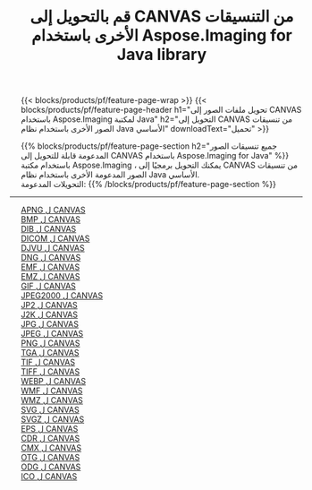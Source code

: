 ﻿---
title: قم بالتحويل إلى CANVAS من التنسيقات الأخرى باستخدام Aspose.Imaging for Java library 
weight: 3920
url: /ar/java/conversion/to/canvas 
lang: ar
langdirlevel: 2
locales: zh-hans,ja,it,ru,de,es,fr,nl,id,lt,pl,pt,vi,tr,ko,zh-hant,ar,hi,th,sv,cs,uk,he
description: باستخدام Aspose.Imaging ، يمكنك التحويل إلى CANVAS من تنسيقات أخرى باستخدام Java
---

{{< blocks/products/pf/feature-page-wrap >}}
{{< blocks/products/pf/feature-page-header h1="تحويل ملفات الصور إلى CANVAS باستخدام Aspose.Imaging لمكتبة Java" h2="التحويل إلى CANVAS من تنسيقات الصور الأخرى باستخدام نظام Java الأساسي" downloadText="تحميل" >}}


{{% blocks/products/pf/feature-page-section  h2="جميع تنسيقات الصور المدعومة قابلة للتحويل إلى CANVAS باستخدام Aspose.Imaging for Java" %}}
باستخدام مكتبة Aspose.Imaging ، يمكنك التحويل برمجيًا إلى CANVAS من تنسيقات الصور المدعومة الأخرى باستخدام نظام Java الأساسي.
<br/>
التحويلات المدعومة:
{{% /blocks/products/pf/feature-page-section %}}
<div class="container-fluid productfamilypage bg-gray">
    <div class="convertypes bg-gray agp-content section">
        <div class="container">
		<hr style="margin-left:-20px;"/>
		<div class="row other-converters">
		    <div class='col-md-2 other-converter remove-lp remove-rp'><a href="/imaging/ar/java/conversion/apng-to-canvas" >APNG ل CANVAS</a></div>
<div class='col-md-2 other-converter remove-lp remove-rp'><a href="/imaging/ar/java/conversion/bmp-to-canvas" >BMP ل CANVAS</a></div>
<div class='col-md-2 other-converter remove-lp remove-rp'><a href="/imaging/ar/java/conversion/dib-to-canvas" >DIB ل CANVAS</a></div>
<div class='col-md-2 other-converter remove-lp remove-rp'><a href="/imaging/ar/java/conversion/dicom-to-canvas" >DICOM ل CANVAS</a></div>
<div class='col-md-2 other-converter remove-lp remove-rp'><a href="/imaging/ar/java/conversion/djvu-to-canvas" >DJVU ل CANVAS</a></div>
<div class='col-md-2 other-converter remove-lp remove-rp'><a href="/imaging/ar/java/conversion/dng-to-canvas" >DNG ل CANVAS</a></div>
<div class='col-md-2 other-converter remove-lp remove-rp'><a href="/imaging/ar/java/conversion/emf-to-canvas" >EMF ل CANVAS</a></div>
<div class='col-md-2 other-converter remove-lp remove-rp'><a href="/imaging/ar/java/conversion/emz-to-canvas" >EMZ ل CANVAS</a></div>
<div class='col-md-2 other-converter remove-lp remove-rp'><a href="/imaging/ar/java/conversion/gif-to-canvas" >GIF ل CANVAS</a></div>
<div class='col-md-2 other-converter remove-lp remove-rp'><a href="/imaging/ar/java/conversion/jpeg2000-to-canvas" >JPEG2000 ل CANVAS</a></div>
<div class='col-md-2 other-converter remove-lp remove-rp'><a href="/imaging/ar/java/conversion/jp2-to-canvas" >JP2 ل CANVAS</a></div>
<div class='col-md-2 other-converter remove-lp remove-rp'><a href="/imaging/ar/java/conversion/j2k-to-canvas" >J2K ل CANVAS</a></div>
<div class='col-md-2 other-converter remove-lp remove-rp'><a href="/imaging/ar/java/conversion/jpg-to-canvas" >JPG ل CANVAS</a></div>
<div class='col-md-2 other-converter remove-lp remove-rp'><a href="/imaging/ar/java/conversion/jpeg-to-canvas" >JPEG ل CANVAS</a></div>
<div class='col-md-2 other-converter remove-lp remove-rp'><a href="/imaging/ar/java/conversion/png-to-canvas" >PNG ل CANVAS</a></div>
<div class='col-md-2 other-converter remove-lp remove-rp'><a href="/imaging/ar/java/conversion/tga-to-canvas" >TGA ل CANVAS</a></div>
<div class='col-md-2 other-converter remove-lp remove-rp'><a href="/imaging/ar/java/conversion/tif-to-canvas" >TIF ل CANVAS</a></div>
<div class='col-md-2 other-converter remove-lp remove-rp'><a href="/imaging/ar/java/conversion/tiff-to-canvas" >TIFF ل CANVAS</a></div>
<div class='col-md-2 other-converter remove-lp remove-rp'><a href="/imaging/ar/java/conversion/webp-to-canvas" >WEBP ل CANVAS</a></div>
<div class='col-md-2 other-converter remove-lp remove-rp'><a href="/imaging/ar/java/conversion/wmf-to-canvas" >WMF ل CANVAS</a></div>
<div class='col-md-2 other-converter remove-lp remove-rp'><a href="/imaging/ar/java/conversion/wmz-to-canvas" >WMZ ل CANVAS</a></div>
<div class='col-md-2 other-converter remove-lp remove-rp'><a href="/imaging/ar/java/conversion/svg-to-canvas" >SVG ل CANVAS</a></div>
<div class='col-md-2 other-converter remove-lp remove-rp'><a href="/imaging/ar/java/conversion/svgz-to-canvas" >SVGZ ل CANVAS</a></div>
<div class='col-md-2 other-converter remove-lp remove-rp'><a href="/imaging/ar/java/conversion/eps-to-canvas" >EPS ل CANVAS</a></div>
<div class='col-md-2 other-converter remove-lp remove-rp'><a href="/imaging/ar/java/conversion/cdr-to-canvas" >CDR ل CANVAS</a></div>
<div class='col-md-2 other-converter remove-lp remove-rp'><a href="/imaging/ar/java/conversion/cmx-to-canvas" >CMX ل CANVAS</a></div>
<div class='col-md-2 other-converter remove-lp remove-rp'><a href="/imaging/ar/java/conversion/otg-to-canvas" >OTG ل CANVAS</a></div>
<div class='col-md-2 other-converter remove-lp remove-rp'><a href="/imaging/ar/java/conversion/odg-to-canvas" >ODG ل CANVAS</a></div>
<div class='col-md-2 other-converter remove-lp remove-rp'><a href="/imaging/ar/java/conversion/ico-to-canvas" >ICO ل CANVAS</a></div>
                </div>
        </div>
    </div>
</div>
<br/>

